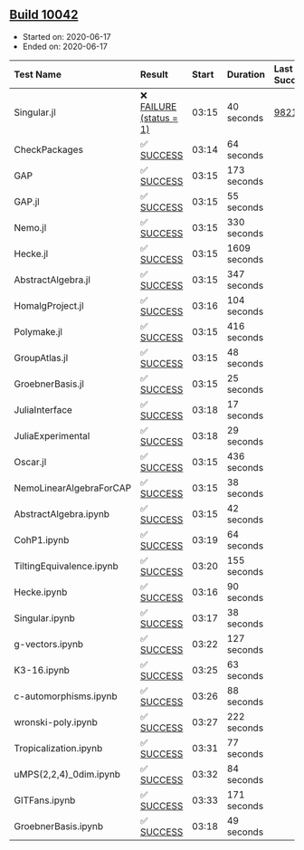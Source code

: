 ## [Build 10042](https://oscarci.mathematik.uni-kl.de/job/oscar/10042/)

* Started on: 2020-06-17
* Ended on: 2020-06-17

| Test Name    | Result | Start | Duration | Last Success | First Failure |
|:-------------|:-------|:------|:---------|:-------------|:--------------|
| Singular.jl | ❌ [FAILURE (status = 1)](https://oscarci.mathematik.uni-kl.de/job/oscar/10042/artifact/logs/build-10042/Singular.jl.log) | 03:15 | 40 seconds | [9821](https://oscarci.mathematik.uni-kl.de/job/oscar/9821/) | [9822](https://oscarci.mathematik.uni-kl.de/job/oscar/9822/) |
| CheckPackages | ✅ [SUCCESS](https://oscarci.mathematik.uni-kl.de/job/oscar/10042/artifact/logs/build-10042/CheckPackages.log) | 03:14 | 64 seconds |  |  |
| GAP | ✅ [SUCCESS](https://oscarci.mathematik.uni-kl.de/job/oscar/10042/artifact/logs/build-10042/GAP.log) | 03:15 | 173 seconds |  |  |
| GAP.jl | ✅ [SUCCESS](https://oscarci.mathematik.uni-kl.de/job/oscar/10042/artifact/logs/build-10042/GAP.jl.log) | 03:15 | 55 seconds |  |  |
| Nemo.jl | ✅ [SUCCESS](https://oscarci.mathematik.uni-kl.de/job/oscar/10042/artifact/logs/build-10042/Nemo.jl.log) | 03:15 | 330 seconds |  |  |
| Hecke.jl | ✅ [SUCCESS](https://oscarci.mathematik.uni-kl.de/job/oscar/10042/artifact/logs/build-10042/Hecke.jl.log) | 03:15 | 1609 seconds |  |  |
| AbstractAlgebra.jl | ✅ [SUCCESS](https://oscarci.mathematik.uni-kl.de/job/oscar/10042/artifact/logs/build-10042/AbstractAlgebra.jl.log) | 03:15 | 347 seconds |  |  |
| HomalgProject.jl | ✅ [SUCCESS](https://oscarci.mathematik.uni-kl.de/job/oscar/10042/artifact/logs/build-10042/HomalgProject.jl.log) | 03:16 | 104 seconds |  |  |
| Polymake.jl | ✅ [SUCCESS](https://oscarci.mathematik.uni-kl.de/job/oscar/10042/artifact/logs/build-10042/Polymake.jl.log) | 03:15 | 416 seconds |  |  |
| GroupAtlas.jl | ✅ [SUCCESS](https://oscarci.mathematik.uni-kl.de/job/oscar/10042/artifact/logs/build-10042/GroupAtlas.jl.log) | 03:15 | 48 seconds |  |  |
| GroebnerBasis.jl | ✅ [SUCCESS](https://oscarci.mathematik.uni-kl.de/job/oscar/10042/artifact/logs/build-10042/GroebnerBasis.jl.log) | 03:15 | 25 seconds |  |  |
| JuliaInterface | ✅ [SUCCESS](https://oscarci.mathematik.uni-kl.de/job/oscar/10042/artifact/logs/build-10042/JuliaInterface.log) | 03:18 | 17 seconds |  |  |
| JuliaExperimental | ✅ [SUCCESS](https://oscarci.mathematik.uni-kl.de/job/oscar/10042/artifact/logs/build-10042/JuliaExperimental.log) | 03:18 | 29 seconds |  |  |
| Oscar.jl | ✅ [SUCCESS](https://oscarci.mathematik.uni-kl.de/job/oscar/10042/artifact/logs/build-10042/Oscar.jl.log) | 03:15 | 436 seconds |  |  |
| NemoLinearAlgebraForCAP | ✅ [SUCCESS](https://oscarci.mathematik.uni-kl.de/job/oscar/10042/artifact/logs/build-10042/NemoLinearAlgebraForCAP.log) | 03:15 | 38 seconds |  |  |
| AbstractAlgebra.ipynb | ✅ [SUCCESS](https://oscarci.mathematik.uni-kl.de/job/oscar/10042/artifact/logs/build-10042/AbstractAlgebra.ipynb.log) | 03:15 | 42 seconds |  |  |
| CohP1.ipynb | ✅ [SUCCESS](https://oscarci.mathematik.uni-kl.de/job/oscar/10042/artifact/logs/build-10042/CohP1.ipynb.log) | 03:19 | 64 seconds |  |  |
| TiltingEquivalence.ipynb | ✅ [SUCCESS](https://oscarci.mathematik.uni-kl.de/job/oscar/10042/artifact/logs/build-10042/TiltingEquivalence.ipynb.log) | 03:20 | 155 seconds |  |  |
| Hecke.ipynb | ✅ [SUCCESS](https://oscarci.mathematik.uni-kl.de/job/oscar/10042/artifact/logs/build-10042/Hecke.ipynb.log) | 03:16 | 90 seconds |  |  |
| Singular.ipynb | ✅ [SUCCESS](https://oscarci.mathematik.uni-kl.de/job/oscar/10042/artifact/logs/build-10042/Singular.ipynb.log) | 03:17 | 38 seconds |  |  |
| g-vectors.ipynb | ✅ [SUCCESS](https://oscarci.mathematik.uni-kl.de/job/oscar/10042/artifact/logs/build-10042/g-vectors.ipynb.log) | 03:22 | 127 seconds |  |  |
| K3-16.ipynb | ✅ [SUCCESS](https://oscarci.mathematik.uni-kl.de/job/oscar/10042/artifact/logs/build-10042/K3-16.ipynb.log) | 03:25 | 63 seconds |  |  |
| c-automorphisms.ipynb | ✅ [SUCCESS](https://oscarci.mathematik.uni-kl.de/job/oscar/10042/artifact/logs/build-10042/c-automorphisms.ipynb.log) | 03:26 | 88 seconds |  |  |
| wronski-poly.ipynb | ✅ [SUCCESS](https://oscarci.mathematik.uni-kl.de/job/oscar/10042/artifact/logs/build-10042/wronski-poly.ipynb.log) | 03:27 | 222 seconds |  |  |
| Tropicalization.ipynb | ✅ [SUCCESS](https://oscarci.mathematik.uni-kl.de/job/oscar/10042/artifact/logs/build-10042/Tropicalization.ipynb.log) | 03:31 | 77 seconds |  |  |
| uMPS(2,2,4)_0dim.ipynb | ✅ [SUCCESS](https://oscarci.mathematik.uni-kl.de/job/oscar/10042/artifact/logs/build-10042/uMPS-2-2-4-_0dim.ipynb.log) | 03:32 | 84 seconds |  |  |
| GITFans.ipynb | ✅ [SUCCESS](https://oscarci.mathematik.uni-kl.de/job/oscar/10042/artifact/logs/build-10042/GITFans.ipynb.log) | 03:33 | 171 seconds |  |  |
| GroebnerBasis.ipynb | ✅ [SUCCESS](https://oscarci.mathematik.uni-kl.de/job/oscar/10042/artifact/logs/build-10042/GroebnerBasis.ipynb.log) | 03:18 | 49 seconds |  |  |
